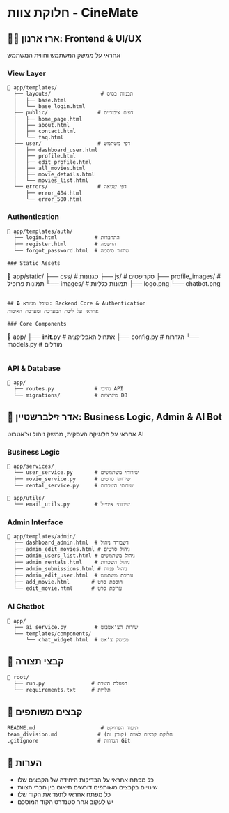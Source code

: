 # חלוקת צוות - CineMate

## 👨‍💻 ארז ארנון: Frontend & UI/UX
אחראי על ממשק המשתמש וחווית המשתמש

### View Layer
```
📂 app/templates/
  ├── layouts/                # תבניות בסיס
  │   ├── base.html
  │   └── base_login.html
  ├── public/                # דפים ציבוריים
  │   ├── home_page.html
  │   ├── about.html
  │   ├── contact.html
  │   └── faq.html
  ├── user/                  # דפי משתמש
  │   ├── dashboard_user.html
  │   ├── profile.html
  │   ├── edit_profile.html
  │   ├── all_movies.html
  │   ├── movie_details.html
  │   └── movies_list.html
  └── errors/                # דפי שגיאה
      ├── error_404.html
      └── error_500.html
```
### Authentication
```
📂 app/templates/auth/
  ├── login.html            # התחברות
  ├── register.html         # הרשמה
  └── forgot_password.html  # שחזור סיסמה

### Static Assets
```
📂 app/static/
  ├── css/                   # סגנונות
  ├── js/                    # סקריפטים
  ├── profile_images/        # תמונות פרופיל
  └── images/                # תמונות כלליות
      ├── logo.png
      └── chatbot.png
```

## 🔒 שובל מגיורא: Backend Core & Authentication
אחראי על ליבת המערכת ומערכת האימות

### Core Components
```
📂 app/
  ├── __init__.py           # אתחול האפליקציה
  ├── config.py             # הגדרות
  └── models.py             # מודלים
```

```

### API & Database
```
📂 app/
  ├── routes.py             # נתיבי API
  └── migrations/           # מיגרציות DB
```

## 🎯 אדר זילברשטיין: Business Logic, Admin & AI Bot
אחראי על הלוגיקה העסקית, ממשק ניהול וצ'אטבוט AI

### Business Logic
```
📂 app/services/
  └── user_service.py       # שירותי משתמשים
  ├── movie_service.py      # שירותי סרטים
  └── rental_service.py     # שירותי השכרות

📂 app/utils/
  └── email_utils.py        # שירותי אימייל
```

### Admin Interface
```
📂 app/templates/admin/
  ├── dashboard_admin.html  # דשבורד ניהול
  ├── admin_edit_movies.html # ניהול סרטים
  ├── admin_users_list.html # ניהול משתמשים
  ├── admin_rentals.html    # ניהול השכרות
  ├── admin_submissions.html # ניהול פניות
  ├── admin_edit_user.html  # עריכת משתמש
  ├── add_movie.html       # הוספת סרט
  └── edit_movie.html      # עריכת סרט
```

### AI Chatbot
```
📂 app/
  ├── ai_service.py         # שירות הצ'אטבוט
  └── templates/components/
      └── chat_widget.html  # ממשק צ'אט
```


## 📂 קבצי תצורה
```
📂 root/
  ├── run.py               # הפעלת השרת
  └── requirements.txt     # תלויות
```

## 🤝 קבצים משותפים
```
README.md                     # תיעוד הפרויקט
team_division.md             # חלוקת קבצים לצוות (קובץ זה)
.gitignore                   # הגדרות Git
```

## 📝 הערות
- כל מפתח אחראי על הבדיקות היחידה של הקבצים שלו
- שינויים בקבצים משותפים דורשים תיאום בין חברי הצוות
- כל מפתח אחראי לתעד את הקוד שלו
- יש לעקוב אחר סטנדרט הקוד המוסכם
